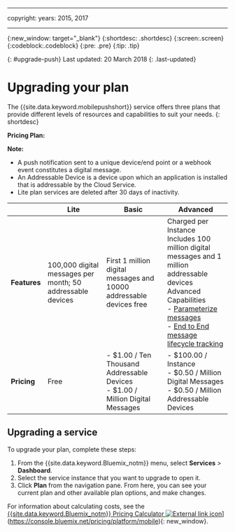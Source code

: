 ----

copyright:
 years: 2015, 2017

---

{:new_window: target="_blank"}
{:shortdesc: .shortdesc}
{:screen:.screen}
{:codeblock:.codeblock}
{:pre: .pre}
{:tip: .tip}

{: #upgrade-push}
Last updated: 20 March 2018
{: .last-updated}

# Upgrading your plan

The {{site.data.keyword.mobilepushshort}} service offers three plans that provide different levels of resources and capabilities to suit your needs.
{: shortdesc}

**Pricing Plan:**

**Note:**
 - A push notification sent to a unique device/end point or a webhook event constitutes a digital message. 
 - An Addressable Device is a device upon which an application is installed that is addressable by the Cloud Service.
 - Lite plan services are deleted after 30 days of inactivity.

|                |Lite                           |Basic                        |Advanced                      |
|----------------|-------------------------------|-----------------------------|------------------------------|
|**Features**    |100,000 digital messages per month; 50 addressable devices |First 1 million digital messages and 10000 addressable devices free            | Charged per Instance </br> Includes 100 million digital messages and 1 million addressable devices<br/> Advanced Capabilities<br/> - [Parameterize messages](https://console.bluemix.net/docs/services/mobilepush/push_template_message.html)<br/> - [End to End message lifecycle tracking](https://console.bluemix.net/docs/services/mobilepush/push_message_status.html)<br/>|
|**Pricing**     |Free|- $1.00 / Ten Thousand Addressable Devices <br/> - $1.00 / Million Digital Messages <br /> |- $100.00 / Instance <br/> - $0.50 / Million Digital Messages <br/> - $0.50 / Million Addressable Devices <br/> |-|


## Upgrading a service

To upgrade your plan, complete these steps:

1.  From the {{site.data.keyword.Bluemix_notm}} menu, select **Services** > **Dashboard**.
1.  Select the service instance that you want to upgrade to open it.
1.  Click **Plan** from the navigation pane.
   From here, you can see your current plan and other available plan options, and make changes.

For information about calculating costs, see the [{{site.data.keyword.Bluemix_notm}} Pricing Calculator ![External link icon](../../icons/launch-glyph.svg "External link icon")](../../icons/launch-glyph.svg "External link icon")](https://console.bluemix.net/pricing/platform/mobile){: new_window}.
